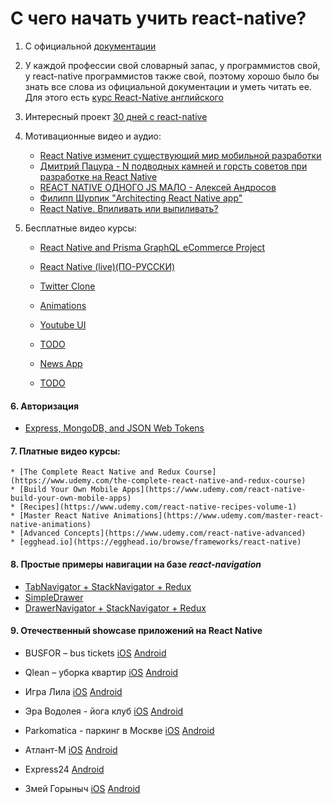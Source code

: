 # C чего начать учить react-native?

1. С официальной [документации](https://facebook.github.io/react-native/docs/getting-started.html)

2. У каждой профессии свой словарный запас, у программистов свой, у react-native программистов также свой, поэтому хорошо было бы знать все слова из официальной документации и уметь читать ее. Для этого есть [курс React-Native английского](https://www.memrise.com/course/1450006/react-react-native/)

3. Интересный проект [30 дней с react-native](https://github.com/fangwei716/30-days-of-react-native)

4. Мотивационные видео и аудио:
    * [React Native изменит существующий мир мобильной разработки](https://www.youtube.com/watch?v=Fdi6YcmBVG8&t=9s)
    * [Дмитрий Пацура - N подводных камней и горсть советов при разработке на React Native](https://youtu.be/qehnKIu30mY) 
    * [REACT NATIVE ОДНОГО JS МАЛО - Алексей Андросов](https://www.youtube.com/watch?v=RwTmWpZ0MyA)
    * [Филипп Шурпик "Architecting React Native app"](https://www.youtube.com/watch?v=3MmwAW1VnGo)
    * [React Native. Впиливать или выпиливать?](https://androiddev.apptractor.ru/android-dev-podkast-70/)

5. Бесплатные видео курсы:
    * [React Native and Prisma GraphQL eCommerce Project](https://www.youtube.com/playlist?list=PLN3n1USn4xlmqhVdKMurNREwtiUpq-SFy)
    
    * [React Native (live)(ПО-РУССКИ)](https://youtu.be/BbqY_AyF_IM)
    * [Twitter Clone](https://github.com/react-native-village/react-native-video-tutorial)
    * [Animations](https://www.youtube.com/watch?v=XKgfszmI1bk)
    * [Youtube UI](https://www.youtube.com/watch?v=LdKtugH-sb8)
    * [TODO](https://www.youtube.com/watch?v=xb8uTN3qiUI)
    * [News App](https://www.youtube.com/watch?v=8id-MphYTAo)
    * [TODO](https://www.youtube.com/watch?v=AV41HahZEpU)
    
#### 6. Авторизация 
    
* [Express, MongoDB, and JSON Web Tokens](https://medium.com/handlebar-labs/graphql-authentication-with-react-native-apollo-part-1-2-9613aacd80b3)
    

#### 7. Платные видео курсы:
    * [The Complete React Native and Redux Course](https://www.udemy.com/the-complete-react-native-and-redux-course)
    * [Build Your Own Mobile Apps](https://www.udemy.com/react-native-build-your-own-mobile-apps)
    * [Recipes](https://www.udemy.com/react-native-recipes-volume-1)
    * [Master React Native Animations](https://www.udemy.com/master-react-native-animations)
    * [Advanced Concepts](https://www.udemy.com/react-native-advanced)
    * [egghead.io](https://egghead.io/browse/frameworks/react-native)

    
#### 8. Простые примеры навигации на базе  *react-navigation*
  * [TabNavigator + StackNavigator + Redux](https://github.com/react-native-village/TabStackNavigatorRedux)
  * [SimpleDrawer](https://github.com/react-native-village/SimpleDrawer)
  * [DrawerNavigator + StackNavigator + Redux](https://github.com/react-native-village/DrawerStackNavigatorRedux)

#### 9. Отечественный showcase приложений на React Native
   *  BUSFOR – bus tickets [iOS](https://itunes.apple.com/app/busfor-bilety-na-avtobusy/id1029817513?ls=1&mt=8) [Android](https://play.google.com/store/apps/details?id=com.busfor.Busfor)

   *  Qlean – уборка квартир [iOS](https://itunes.apple.com/app/id1011771034?mt=8) [Android](https://play.google.com/store/apps/details?id=com.qlean.qlean)

   *  Игра Лила [iOS](https://itunes.apple.com/ru/app/дхарма/id1296604457?mt=8) [Android](https://play.google.com/store/apps/details?id=com.dharma)
   
   *  Эра Водолея - йога клуб [iOS](https://itunes.apple.com/app/id1313316908) [Android](https://play.google.com/store/apps/details?id=com.aquarianage)
   
   *  Parkomatica  - паркинг в Москве [iOS](https://itunes.apple.com/us/app/parkomatica-moscow-parking/id1268850750?mt=8) [Android](https://play.google.com/store/apps/details?id=ru.parkomatica&hl=ru)
      
   *  Атлант-М [iOS](https://itunes.apple.com/ru/app/атлант-м/id515931794?mt=8) [Android](https://play.google.com/store/apps/details?id=com.atlantm&hl=ru)
     
   *  Express24 [Android](https://play.google.com/store/apps/details?id=com.uznewmax.theflash) 

   *  Змей Горыныч [iOS](https://itunes.apple.com/ru/app/%D0%B0%D0%B7%D1%81-%D0%B7%D0%BC%D0%B5%D0%B9%D0%B3%D0%BE%D1%80%D1%8B%D0%BD%D1%8B%D1%87/id1378411298?l=ru&ls=1&mt=8) [Android](https://play.google.com/store/apps/details?id=com.gorynichthedragon.app) 
   
